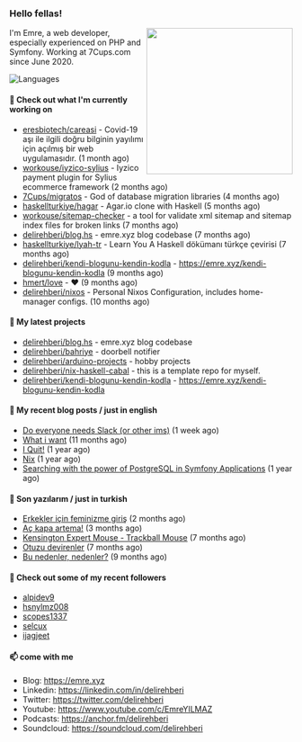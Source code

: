 <h3>Hello fellas!</h3>
 

<img align="right" src="https://media.giphy.com/media/ZE6HYckyroMWwSp11C/giphy-downsized.gif" width="260">

I'm Emre, a web developer, especially experienced on PHP and Symfony. Working at 7Cups.com since June 2020. 

![Languages](https://github-readme-stats.vercel.app/api/top-langs/?username=delirehberi&layout=compact)

#### 👷 Check out what I'm currently working on

- [eresbiotech/careasi](https://github.com/eresbiotech/careasi) - Covid-19 aşı ile ilgili doğru bilginin yayılımı için açılmış bir web uygulamasıdır. (1 month ago)
- [workouse/iyzico-sylius](https://github.com/workouse/iyzico-sylius) - Iyzico payment plugin for Sylius ecommerce framework (2 months ago)
- [7Cups/migratos](https://github.com/7Cups/migratos) - God of database migration libraries (4 months ago)
- [haskellturkiye/hagar](https://github.com/haskellturkiye/hagar) - Agar.io clone with Haskell (5 months ago)
- [workouse/sitemap-checker](https://github.com/workouse/sitemap-checker) - a tool for validate xml sitemap and sitemap index files for broken links (7 months ago)
- [delirehberi/blog.hs](https://github.com/delirehberi/blog.hs) - emre.xyz blog codebase  (7 months ago)
- [haskellturkiye/lyah-tr](https://github.com/haskellturkiye/lyah-tr) - Learn You A Haskell dökümanı türkçe çevirisi (7 months ago)
- [delirehberi/kendi-blogunu-kendin-kodla](https://github.com/delirehberi/kendi-blogunu-kendin-kodla) - https://emre.xyz/kendi-blogunu-kendin-kodla (9 months ago)
- [hmert/love](https://github.com/hmert/love) - :heart: (9 months ago)
- [delirehberi/nixos](https://github.com/delirehberi/nixos) - Personal Nixos Configuration, includes home-manager configs. (10 months ago)

#### 🌱 My latest projects

- [delirehberi/blog.hs](https://github.com/delirehberi/blog.hs) - emre.xyz blog codebase 
- [delirehberi/bahriye](https://github.com/delirehberi/bahriye) - doorbell notifier
- [delirehberi/arduino-projects](https://github.com/delirehberi/arduino-projects) - hobby projects
- [delirehberi/nix-haskell-cabal](https://github.com/delirehberi/nix-haskell-cabal) - this is a template repo for myself.
- [delirehberi/kendi-blogunu-kendin-kodla](https://github.com/delirehberi/kendi-blogunu-kendin-kodla) - https://emre.xyz/kendi-blogunu-kendin-kodla

#### 📜 My recent blog posts / just in english

- [Do everyone needs Slack (or other ims)](https://emre.xyz/do-everyone-needs-slack-or-other-ims) (1 week ago)
- [What i want](https://emre.xyz/what-i-want) (11 months ago)
- [I Quit!](https://emre.xyz/i-quit) (1 year ago)
- [Nix](https://emre.xyz/nix) (1 year ago)
- [Searching with the power of PostgreSQL in Symfony Applications](https://emre.xyz/searching-with-the-power-of-postgresql-in-symfony-applications) (1 year ago)

#### 📜 Son yazılarım / just in turkish

- [Erkekler için feminizme giriş](https://emre.xyz/erkekler-icin-feminizme-giris) (2 months ago)
- [Aç kapa artema!](https://emre.xyz/ac-kapa-artema) (3 months ago)
- [Kensington Expert Mouse - Trackball Mouse](https://emre.xyz/kensington-expert-mouse-trackball-mouse) (7 months ago)
- [Otuzu devirenler](https://emre.xyz/otuzu-devirenler) (7 months ago)
- [Bu nedenler, nedenler?](https://emre.xyz/bu-nedenler-nedenler) (9 months ago)

#### 👯 Check out some of my recent followers

- [alpidev9](https://github.com/alpidev9)
- [hsnylmz008](https://github.com/hsnylmz008)
- [scopes1337](https://github.com/scopes1337)
- [selcux](https://github.com/selcux)
- [ijagjeet](https://github.com/ijagjeet)

#### 📫 come with me

- Blog: https://emre.xyz
- Linkedin: https://linkedin.com/in/delirehberi
- Twitter: https://twitter.com/delirehberi
- Youtube: https://www.youtube.com/c/EmreYILMAZ
- Podcasts: https://anchor.fm/delirehberi
- Soundcloud: https://soundcloud.com/delirehberi


